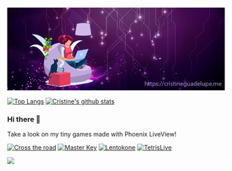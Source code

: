 [![cover github](https://github.com/cristineguadelupe/cristineguadelupe/blob/main/images/cover.jpg)](https://cristineguadelupe.me)  

[![Top Langs](https://github-readme-stats.vercel.app/api/top-langs/?username=cristineguadelupe&layout=compact&theme=nightowl)](#)
[![Cristine's github stats](https://github-readme-stats.vercel.app/api?username=cristineguadelupe&theme=nightowl&show_icons=true&include_all_commits=true&count_private=true&hide=stars,issues)](#)

### Hi there 👋

Take a look on my tiny games made with Phoenix LiveView!

[![Cross the road](https://github-readme-stats.vercel.app/api/pin/?username=cristineguadelupe&repo=crosstheroad&theme=nightowl)](https://github.com/cristineguadelupe/crosstheroad)
[![Master Key](https://github-readme-stats.vercel.app/api/pin/?username=cristineguadelupe&repo=masterkey&theme=nightowl)](https://github.com/cristineguadelupe/masterkey)
[![Lentokone](https://github-readme-stats.vercel.app/api/pin/?username=cristineguadelupe&repo=lentokone&theme=nightowl)](https://github.com/cristineguadelupe/lentokone)
[![TetrisLive](https://github-readme-stats.vercel.app/api/pin/?username=cristineguadelupe&repo=tetris&theme=nightowl)](https://github.com/cristineguadelupe/tetris)

![](https://komarev.com/ghpvc/?username=cristineguadelupe&color=blueviolet)

<!--
**cristineguadelupe/cristineguadelupe** is a ✨ _special_ ✨ repository because its `README.md` (this file) appears on your GitHub profile.

Here are some ideas to get you started:

- 🔭 I’m currently working on ...
- 🌱 I’m currently learning ...
- 👯 I’m looking to collaborate on ...
- 🤔 I’m looking for help with ...
- 💬 Ask me about ...
- 📫 How to reach me: ...
- 😄 Pronouns: ...
- ⚡ Fun fact: ...
-->
